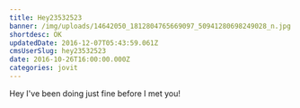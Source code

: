 ```yaml
---
title: Hey23532523
banner: /img/uploads/14642050_1812804765669097_50941280698249028_n.jpg
shortdesc: OK
updatedDate: 2016-12-07T05:43:59.061Z
cmsUserSlug: hey23532523
date: 2016-10-26T16:00:00.000Z
categories: jovit
---
```


Hey I've been doing just fine before I met you!
